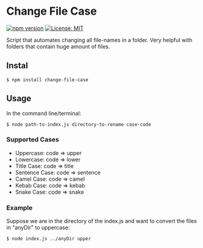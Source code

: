 # Change File Case

[![npm version](https://badge.fury.io/js/change-file-case.svg)](https://badge.fury.io/js/change-file-case)
[![License: MIT](https://img.shields.io/badge/License-MIT-yellow.svg)](https://github.com/AmeerTaweel/change-file-case/blob/master/LICENSE)

Script that automates changing all file-names in a folder. Very helpful with folders that contain huge amount of files.

## Instal

`$ npm install change-file-case`

## Usage

In the command line/terminal:

`$ node path-to-index.js directory-to-rename case-code`

### Supported Cases

* Uppercase: code => upper
* Lowercase: code => lower
* Title Case: code => title
* Sentence Case: code => sentence
* Camel Case: code => camel
* Kebab Case: code => kebab
* Snake Case: code => snake

### Example

Suppose we are in the directory of the index.js and want to convert the files in "anyDir" to uppercase:

`$ node index.js ../anyDir upper`
